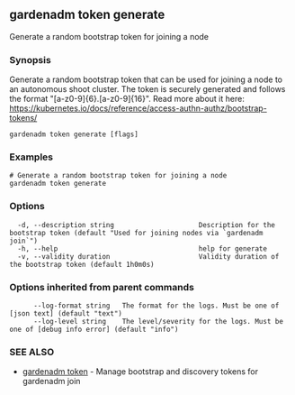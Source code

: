 ## gardenadm token generate

Generate a random bootstrap token for joining a node

### Synopsis

Generate a random bootstrap token that can be used for joining a node to an autonomous shoot cluster. 
The token is securely generated and follows the format "[a-z0-9]{6}.[a-z0-9]{16}".
Read more about it here: https://kubernetes.io/docs/reference/access-authn-authz/bootstrap-tokens/

```
gardenadm token generate [flags]
```

### Examples

```
# Generate a random bootstrap token for joining a node
gardenadm token generate
```

### Options

```
  -d, --description string                     Description for the bootstrap token (default "Used for joining nodes via `gardenadm join`")
  -h, --help                                   help for generate
  -v, --validity duration                      Validity duration of the bootstrap token (default 1h0m0s)
```

### Options inherited from parent commands

```
      --log-format string   The format for the logs. Must be one of [json text] (default "text")
      --log-level string    The level/severity for the logs. Must be one of [debug info error] (default "info")
```

### SEE ALSO

* [gardenadm token](gardenadm_token.md)	 - Manage bootstrap and discovery tokens for gardenadm join

